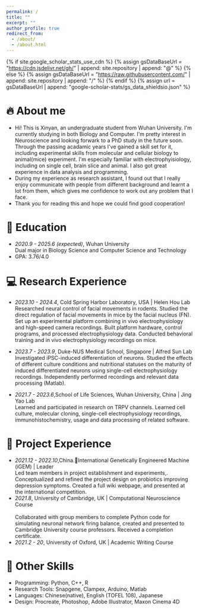```yaml
---
permalink: /
title: ""
excerpt: ""
author_profile: true
redirect_from: 
  - /about/
  - /about.html
---
```


{% if site.google_scholar_stats_use_cdn %}
{% assign gsDataBaseUrl = "https://cdn.jsdelivr.net/gh/" | append: site.repository | append: "@" %}
{% else %}
{% assign gsDataBaseUrl = "https://raw.githubusercontent.com/" | append: site.repository | append: "/" %}
{% endif %}
{% assign url = gsDataBaseUrl | append: "google-scholar-stats/gs_data_shieldsio.json" %}

<span class='anchor' id='about-me'></span>
# 🔥 About me
- Hi! This is Xinyan, an undergraduate student from Wuhan University. I'm currently studying in both Biology and Computer. I'm pretty interest in Neuroscience and looking forwark to a PhD study in the future soon. Through the passing acadamic years I've gained a skill set for it, including experimental skills from molecular and cellular biology to animal(mice) experiment. I'm especially familiar with electrophyisiology, including on single cell, brain slice and animal. I also got great experience in data analysis and programming.
- During my experience as research assistant, I found out that I really enjoy communicate with people from different background and learnt a lot from them, which gives me confidence to work out any problem that I face.
- Thank you for reading this and hope we could find good cooperation!

  
# 📖 Education
- *2020.9 - 2025.6 (expected)*, Wuhan University <br>
Dual major in Biology Science and Computer Science and Technology
- GPA: 3.76/4.0

# 💻 Research Experience
- *2023.10 - 2024.4*, Cold Spring Harbor Laboratory, USA | Helen Hou Lab <br>
Researched neural control of facial movements in rodents. Studied the direct regulation of facial movements in mice by the facial nucleus (FN). Set up an experimental platform combining in vivo electrophysiology and high-speed camera recordings. Built platform hardware, control programs, and processed electrophysiology data. Conducted behavioral training and in vivo electrophysiology recordings on mice.

- *2023.7 - 2023.9*, Duke-NUS Medical School, Singapore | Alfred Sun Lab <br>
Investigated iPSC-induced differentiation of neurons. Studied the effects of different culture conditions and nutritional statuses on the maturity of induced differentiated neurons using single-cell electrophysiology recordings. Independently performed recordings and relevant data processing (Matlab).

- *2021.7 - 2023.6*,School of Life Sciences, Wuhan University, China | Jing Yao Lab <br>
Learned and participated in research on TRPV channels. Learned cell culture, molecular cloning, single-cell electrophysiology recordings, immunohistochemistry, usage and data processing of related software.

# 📝 Project Experience 
- *2021.12 - 2022.10*,China.International Genetically Engineered Machine (iGEM) | Leader <br>
Led team members in project establishment and experiments,. Conceptualized and refined the project design on probiotics improving depression symptoms. Created a full wiki webpage, and presented at the international competition.
- *2021.8*, University of Cambridge, UK | Computational Neuroscience Course <br>	  
Collaborated with group members to complete Python code for simulating neuronal network firing balance, created and presented to Cambridge University course professors. Received a completion certificate.
- *2021.2 - 20*, University of Oxford, UK | Academic Writing Course <br>					  

# 💬 Other Skills
-  Programming: Python, C++, R
-  Research Tools: Snapgene, Clampex, Arduino, Matlab
-  Languages: Chinese(native), English (TOFEL 108), Japanese
-  Design: Procreate, Photoshop, Adobe Illustrator, Maxon Cinema 4D


